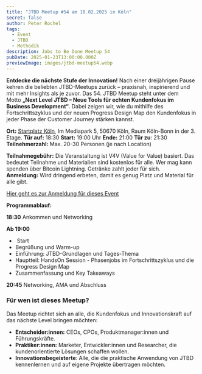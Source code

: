 ```yaml
---
title: "JTBD Meetup #54 am 18.02.2025 in Köln"
secret: false
author: Peter Rochel
tags:
  - Event
  - JTBD
  - Methodik
description: Jobs to Be Done Meetup 54
pubDate: 2025-01-23T13:00:00.000Z
previewImage: images/jtbd-meetup54.webp
---
```

**Entdecke die nächste Stufe der Innovation!**
Nach einer dreijährigen Pause kehren die beliebten JTBD-Meetups zurück – praxisnah, inspirierend und mit mehr Insights als je zuvor. Das 54. JTBD Meetup steht unter dem Motto **„Next Level JTBD – Neue Tools für echten Kundenfokus im Business Development“**. Dabei zeigen wir, wie du mithilfe des Fortschrittszyklus und der neuen Progress Design Map den Kundenfokus in jeder Phase der Customer Journey stärken kannst.

**Ort:** [Startplatz Köln](https://www.startplatz.de/standorte/), Im Mediapark 5, 50670 Köln, Raum Köln-Bonn in der 3. Etage.
**Tür auf:** 18:30
**Start:** 19:00 Uhr
**Ende:** 21:00
**Tür zu**: 21:30
**Teilnehmerzahl:** Max. 20-30 Personen (je nach Location)

**Teilnahmegebühr:** Die Veranstaltung ist V4V (Value for Value) basiert. Das bedeutet Teilnahme und Materialien sind kostenlos für alle. Wer mag kann spenden über Bitcoin Lightning. Getränke zahlt jeder für sich.
**Anmeldung:** Wird dringend erbeten, damit es genug Platz und Material für alle gibt.

[Hier geht es zur Anmeldung für dieses Event](https://www.meetup.com/jobstobedone/events/305772110/?utm_medium=referral&utm_campaign=share-btn_savedevents_share_modal&utm_source=link)

**Programmablauf:**

**18:30** Ankommen und Networking

**Ab 19:00**

*  Start
* Begrüßung und Warm-up
* Einführung: JTBD-Grundlagen und Tages-Thema
* Hauptteil: HandsOn Session - Phasenjobs im Fortschrittszyklus und die Progress Design Map
* Zusammenfassung und Key Takeaways

**20:45** Networking, AMA und Abschluss

### Für wen ist dieses Meetup?

Das Meetup richtet sich an alle, die Kundenfokus und Innovationskraft auf das nächste Level bringen möchten:

* **Entscheider:innen:** CEOs, CPOs, Produktmanager:innen und Führungskräfte.
* **Praktiker:innen:** Marketer, Entwickler:innen und Researcher, die kundenorientierte Lösungen schaffen wollen.
* **Innovationsbegeisterte**: Alle, die die praktische Anwendung von JTBD kennenlernen und auf eigene Projekte übertragen möchten.

